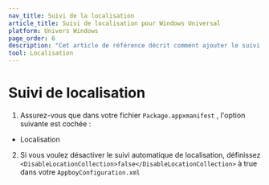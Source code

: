 ```yaml
---
nav_title: Suivi de la localisation
article_title: Suivi de localisation pour Windows Universal
platform: Univers Windows
page_order: 6
description: "Cet article de référence décrit comment ajouter le suivi de la localisation à votre application Windows Universelle."
tool: Localisation
---
```


# Suivi de localisation

1. Assurez-vous que dans votre fichier `Package.appxmanifest` , l'option suivante est cochée :
  - Localisation
2. Si vous voulez désactiver le suivi automatique de localisation, définissez `<DisableLocationCollection>false</DisableLocationCollection>` à true dans votre `AppboyConfiguration.xml`
